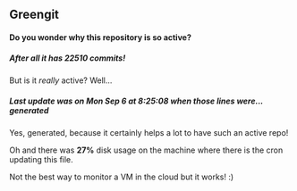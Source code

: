 ## Greengit

#### Do you wonder why this repository is so active?

##### After all it has 22510 commits!

But is it *really* active? Well...

##### Last update was on Mon Sep 6 at 8:25:08 when those lines were... generated

Yes, generated, because it certainly helps a lot to have such an active repo!

Oh and there was **27%** disk usage on the machine
where there is the cron updating this file.

Not the best way to monitor a VM in the cloud but it works! :)
